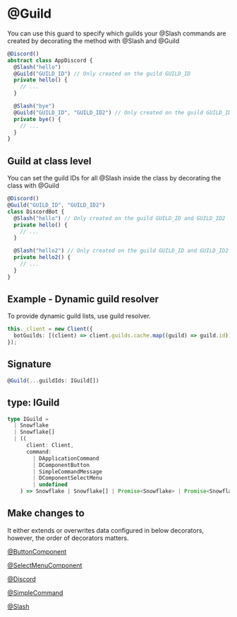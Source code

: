 # @Guild

You can use this guard to specify which guilds your @Slash commands are created by decorating the method with @Slash and @Guild

```ts
@Discord()
abstract class AppDiscord {
  @Slash("hello")
  @Guild("GUILD_ID") // Only created on the guild GUILD_ID
  private hello() {
    // ...
  }

  @Slash("bye")
  @Guild("GUILD_ID", "GUILD_ID2") // Only created on the guild GUILD_ID and GUILD_ID2
  private bye() {
    // ...
  }
}
```

## Guild at class level

You can set the guild IDs for all @Slash inside the class by decorating the class with @Guild

```ts
@Discord()
@Guild("GUILD_ID", "GUILD_ID2")
class DiscordBot {
  @Slash("hello") // Only created on the guild GUILD_ID and GUILD_ID2
  private hello() {
    // ...
  }

  @Slash("hello2") // Only created on the guild GUILD_ID and GUILD_ID2
  private hello2() {
    // ...
  }
}
```

## Example - Dynamic guild resolver

To provide dynamic guild lists, use guild resolver.

```ts
this._client = new Client({
  botGuilds: [(client) => client.guilds.cache.map((guild) => guild.id)],
});
```

## Signature

```ts
@Guild(...guildIds: IGuild[])
```

## type: IGuild

```ts IGuild
type IGuild =
  | Snowflake
  | Snowflake[]
  | ((
      client: Client,
      command:
        | DApplicationCommand
        | DComponentButton
        | SimpleCommandMessage
        | DComponentSelectMenu
        | undefined
    ) => Snowflake | Snowflake[] | Promise<Snowflake> | Promise<Snowflake[]>);
```

## Make changes to

It either extends or overwrites data configured in below decorators, however, the order of decorators matters.

[@ButtonComponent](/docs/decorators/gui/buttoncomponent)

[@SelectMenuComponent](/docs/decorators/gui/selectmenucomponent)

[@Discord](/docs/decorators/general/discord)

[@SimpleCommand](/docs/decorators/commands/simplecommand)

[@Slash](/docs/decorators/commands/slash)
